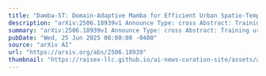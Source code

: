```yaml
---
title: "Damba-ST: Domain-Adaptive Mamba for Efficient Urban Spatio-Temporal Prediction"
description: "arXiv:2506.18939v1 Announce Type: cross Abstract: Training urban spatio-temporal foundation models that generalize well across diverse regions and cities is critical for deploying urban services in unseen or data-scarce regions. Recent studies have typically focused on fusing cross-domain spatio-temporal data to train unified Transformer-based models. However, these models suffer from quadratic computational complexity and high memory overhead, limiting their scalability and practical deployment. Inspired by the efficiency of Mamba, a state space model with linear time complexity, we explore its potential for efficient urban spatio-temporal prediction. However, directly applying Mamba as a spatio-temporal backbone leads to negative transfer and severe performance degradation. This is primarily due to spatio-temporal heterogeneity and the recursive mechanism of Mamba's hidden state updates, which limit cross-domain generalization. To overcome these challenges, we propose Damba-ST, a novel domain-adaptive Mamba-based model for efficient urban spatio-temporal prediction. Damba-ST retains Mamba's linear complexity advantage while significantly enhancing its adaptability to heterogeneous domains. Specifically, we introduce two core innovations: (1) a domain-adaptive state space model that partitions the latent representation space into a shared subspace for learning cross-domain commonalities and independent, domain-specific subspaces for capturing intra-domain discriminative features; (2) three distinct Domain Adapters, which serve as domain-aware proxies to bridge disparate domain distributions and facilitate the alignment of cross-domain commonalities. Extensive experiments demonstrate the generalization and efficiency of Damba-ST. It achieves state-of-the-art performance on prediction tasks and demonstrates strong zero-shot generalization, enabling seamless deployment in new urban environments without extensive retraining or fine-tuning."
summary: "arXiv:2506.18939v1 Announce Type: cross Abstract: Training urban spatio-temporal foundation models that generalize well across diverse regions and cities is critical for deploying urban services in unseen or data-scarce regions. Recent studies have typically focused on fusing cross-domain spatio-temporal data to train unified Transformer-based models. However, these models suffer from quadratic computational complexity and high memory overhead, limiting their scalability and practical deployment. Inspired by the efficiency of Mamba, a state space model with linear time complexity, we explore its potential for efficient urban spatio-temporal prediction. However, directly applying Mamba as a spatio-temporal backbone leads to negative transfer and severe performance degradation. This is primarily due to spatio-temporal heterogeneity and the recursive mechanism of Mamba's hidden state updates, which limit cross-domain generalization. To overcome these challenges, we propose Damba-ST, a novel domain-adaptive Mamba-based model for efficient urban spatio-temporal prediction. Damba-ST retains Mamba's linear complexity advantage while significantly enhancing its adaptability to heterogeneous domains. Specifically, we introduce two core innovations: (1) a domain-adaptive state space model that partitions the latent representation space into a shared subspace for learning cross-domain commonalities and independent, domain-specific subspaces for capturing intra-domain discriminative features; (2) three distinct Domain Adapters, which serve as domain-aware proxies to bridge disparate domain distributions and facilitate the alignment of cross-domain commonalities. Extensive experiments demonstrate the generalization and efficiency of Damba-ST. It achieves state-of-the-art performance on prediction tasks and demonstrates strong zero-shot generalization, enabling seamless deployment in new urban environments without extensive retraining or fine-tuning."
pubDate: "Wed, 25 Jun 2025 00:00:00 -0400"
source: "arXiv AI"
url: "https://arxiv.org/abs/2506.18939"
thumbnail: "https://raisex-llc.github.io/ai-news-curation-site/assets/arxiv.png"
---
```


